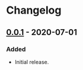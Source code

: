 # Changelog

## [0.0.1] - 2020-07-01
### Added
- Initial release.

[0.0.1]: https://github.com/facebookincubator/propfuzz/releases/tag/propfuzz-0.0.1
